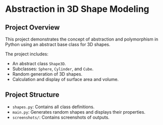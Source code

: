 # Abstraction in 3D Shape Modeling

## Project Overview
This project demonstrates the concept of abstraction and polymorphism in Python using an abstract base class for 3D shapes.

The project includes:
- An abstract class `Shape3D`.
- Subclasses: `Sphere`, `Cylinder`, and `Cube`.
- Random generation of 3D shapes.
- Calculation and display of surface area and volume.

## Project Structure
- `shapes.py`: Contains all class definitions.
- `main.py`: Generates random shapes and displays their properties.
- `screenshots/`: Contains screenshots of outputs.
